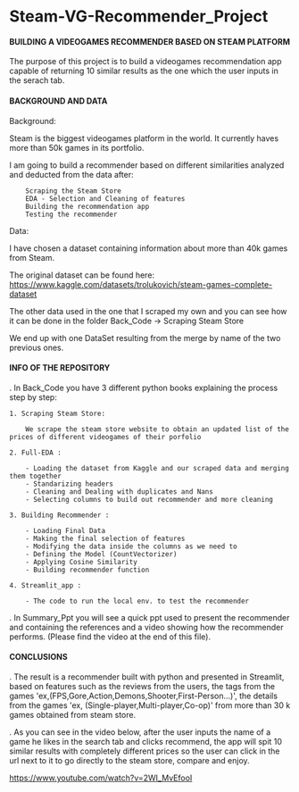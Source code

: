 # Steam-VG-Recommender_Project

#### BUILDING A VIDEOGAMES RECOMMENDER BASED ON STEAM PLATFORM

The purpose of this project is to build a videogames recommendation app capable of returning 10 similar results as the one which the user inputs in the serach tab. 


#### BACKGROUND AND DATA

Background:

Steam is the biggest videogames platform in the world. It currently haves more than 50k games in its portfolio.   

I am going to build a recommender based on different similarities analyzed and deducted from the data after: 

        Scraping the Steam Store  
        EDA - Selection and Cleaning of features
        Building the recommendation app
        Testing the recommender
                
Data: 

I have chosen a dataset containing information about more than 40k games from Steam. 

The original dataset can be found here: https://www.kaggle.com/datasets/trolukovich/steam-games-complete-dataset

The other data used in the one that I scraped my own and you can see how it can be done in the folder Back_Code -> Scraping Steam Store

We end up with one DataSet resulting from the merge by name of the two previous ones. 

#### INFO OF THE REPOSITORY

. In Back_Code you have 3 different python books explaining the process step by step: 

    1. Scraping Steam Store: 
        
        We scrape the steam store website to obtain an updated list of the prices of different videogames of their porfolio
    
    2. Full-EDA :
        
        - Loading the dataset from Kaggle and our scraped data and merging them together
        - Standarizing headers
        - Cleaning and Dealing with duplicates and Nans
        - Selecting columns to build out recommender and more cleaning
        
    3. Building Recommender : 
    
        - Loading Final Data
        - Making the final selection of features
        - Modifying the data inside the columns as we need to 
        - Defining the Model (CountVectorizer)
        - Applying Cosine Similarity
        - Building recommender function
        
    4. Streamlit_app : 
    
        - The code to run the local env. to test the recommender 
        
 
 . In Summary_Ppt you will see a quick ppt used to present the recommender and containing the references and a video showing how the recommender performs. (Please find the video at the end of this file). 
         

#### CONCLUSIONS

. The result is a recommender built with python and presented in Streamlit, based on features such as the reviews from the users, the tags from the games 'ex,(FPS,Gore,Action,Demons,Shooter,First-Person...)', the details from the games 'ex, (Single-player,Multi-player,Co-op)' from more than 30 k games obtained from steam store.

. As you can see in the video below, after the user inputs the name of a game he likes in the search tab and clicks recommend, the app will spit 10 similar results with completely different prices so the user can click in the url next to it to go directly to the steam store, compare and enjoy. 

https://www.youtube.com/watch?v=2WI_MvEfooI
